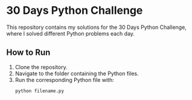 # 30 Days Python Challenge

This repository contains my solutions for the 30 Days Python Challenge, where I solved different Python problems each day.

## How to Run
1. Clone the repository.
2. Navigate to the folder containing the Python files.
3. Run the corresponding Python file with:
   ```bash
   python filename.py
